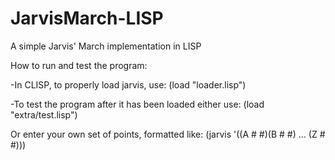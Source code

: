 JarvisMarch-LISP
================

A simple Jarvis' March implementation in LISP

How to run and test the program:

-In CLISP, to properly load jarvis, use:
	(load "loader.lisp")
	
-To test the program after it has been loaded either use:
	(load "extra/test.lisp")

Or enter your own set of points, formatted like:
	(jarvis '((A # #)(B # #) ... (Z # #)))
